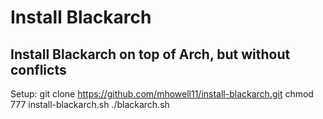 # Install Blackarch
## Install Blackarch on top of Arch, but without conflicts
Setup:
git clone https://github.com/mhowell11/install-blackarch.git
chmod 777 install-blackarch.sh
./blackarch.sh
